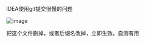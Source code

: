 IDEA使用git提交很慢的问题

![image](https://github.com/cocodx/Java-doc/assets/97614802/67b4802d-7ad2-4844-b0b5-d6568875eb1b)

把这个文件删掉，或者后缀名改掉，立即生效。自测有用
